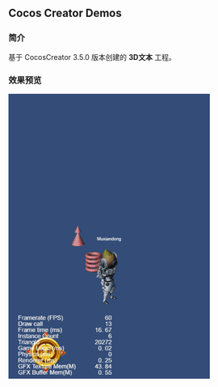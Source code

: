 ## Cocos Creator Demos

### 简介
基于 CocosCreator 3.5.0 版本创建的 **3D文本** 工程。

### 效果预览
![image](../../../gif/202201/2022012083.gif)